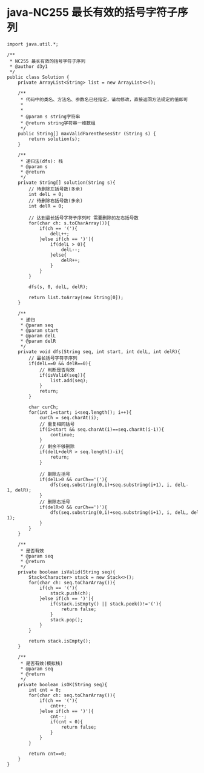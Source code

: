 # java-NC255 最长有效的括号字符子序列


    import java.util.*;
    
    /**
     * NC255 最长有效的括号字符子序列
     * @author d3y1
     */
    public class Solution {
        private ArrayList<String> list = new ArrayList<>();
    
        /**
         * 代码中的类名、方法名、参数名已经指定，请勿修改，直接返回方法规定的值即可
         *
         *
         * @param s string字符串 
         * @return string字符串一维数组
         */
        public String[] maxValidParenthesesStr (String s) {
            return solution(s);
        }
    
        /**
         * 递归法(dfs): 栈
         * @param s
         * @return
         */
        private String[] solution(String s){
            // 待删除左括号数(多余)
            int delL = 0;
            // 待删除右括号数(多余)
            int delR = 0;
    
            // 达到最长括号字符子序列时 需要删除的左右括号数
            for(char ch: s.toCharArray()){
                if(ch == '('){
                    delL++;
                }else if(ch == ')'){
                    if(delL > 0){
                        delL--;
                    }else{
                        delR++;
                    }
                }
            }
    
            dfs(s, 0, delL, delR);
    
            return list.toArray(new String[0]);
        }
    
        /**
         * 递归
         * @param seq
         * @param start
         * @param delL
         * @param delR
         */
        private void dfs(String seq, int start, int delL, int delR){
            // 最长括号字符子序列
            if(delL==0 && delR==0){
                // 判断是否有效
                if(isValid(seq)){
                    list.add(seq);
                }
                return;
            }
    
            char curCh;
            for(int i=start; i<seq.length(); i++){
                curCh = seq.charAt(i);
                // 重复相同括号
                if(i>start && seq.charAt(i)==seq.charAt(i-1)){
                    continue;
                }
                // 剩余不够删除
                if(delL+delR > seq.length()-i){
                    return;
                }
    
                // 删除左括号
                if(delL>0 && curCh=='('){
                    dfs(seq.substring(0,i)+seq.substring(i+1), i, delL-1, delR);
                }
                // 删除右括号
                if(delR>0 && curCh==')'){
                    dfs(seq.substring(0,i)+seq.substring(i+1), i, delL, delR-1);
                }
            }
        }
    
        /**
         * 是否有效
         * @param seq
         * @return
         */
        private boolean isValid(String seq){
            Stack<Character> stack = new Stack<>();
            for(char ch: seq.toCharArray()){
                if(ch == '('){
                    stack.push(ch);
                }else if(ch == ')'){
                    if(stack.isEmpty() || stack.peek()!='('){
                        return false;
                    }
                    stack.pop();
                }
            }
    
            return stack.isEmpty();
        }
    
        /**
         * 是否有效(模拟栈)
         * @param seq
         * @return
         */
        private boolean isOK(String seq){
            int cnt = 0;
            for(char ch: seq.toCharArray()){
                if(ch == '('){
                    cnt++;
                }else if(ch == ')'){
                    cnt--;
                    if(cnt < 0){
                        return false;
                    }
                }
            }
    
            return cnt==0;
        }
    }

  

